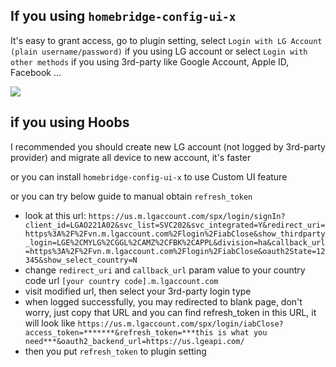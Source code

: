 ## If you using `homebridge-config-ui-x`

It's easy to grant access, go to plugin setting, select `Login with LG Account (plain username/password)` if you using LG account or select `Login with other methods` if you using 3rd-party like Google Account, Apple ID, Facebook ...

![](https://user-images.githubusercontent.com/54855446/132935957-917aafff-ef74-4af0-a367-207359b58cd8.png)

## if you using Hoobs

I recommended you should create new LG account (not logged by 3rd-party provider) and migrate all device to new account, it's faster

or you can install `homebridge-config-ui-x` to use Custom UI feature

or you can try below guide to manual obtain `refresh_token`

* look at this url: `https://us.m.lgaccount.com/spx/login/signIn?client_id=LGAO221A02&svc_list=SVC202&svc_integrated=Y&redirect_uri=https%3A%2F%2Fvn.m.lgaccount.com%2Flogin%2FiabClose&show_thirdparty_login=LGE%2CMYLG%2CGGL%2CAMZ%2CFBK%2CAPPL&division=ha&callback_url=https%3A%2F%2Fvn.m.lgaccount.com%2Flogin%2FiabClose&oauth2State=12345&show_select_country=N`
* change `redirect_uri` and `callback_url` param value to your country code url `[your country code].m.lgaccount.com`
* visit modified url, then select your 3rd-party login type
* when logged successfully, you may redirected to blank page, don't worry, just copy that URL and you can find refresh_token in this URL, it will look like `https://us.m.lgaccount.com/spx/login/iabClose?access_token=*******&refresh_token=***this is what you need***&oauth2_backend_url=https://us.lgeapi.com/`
* then you put `refresh_token` to plugin setting